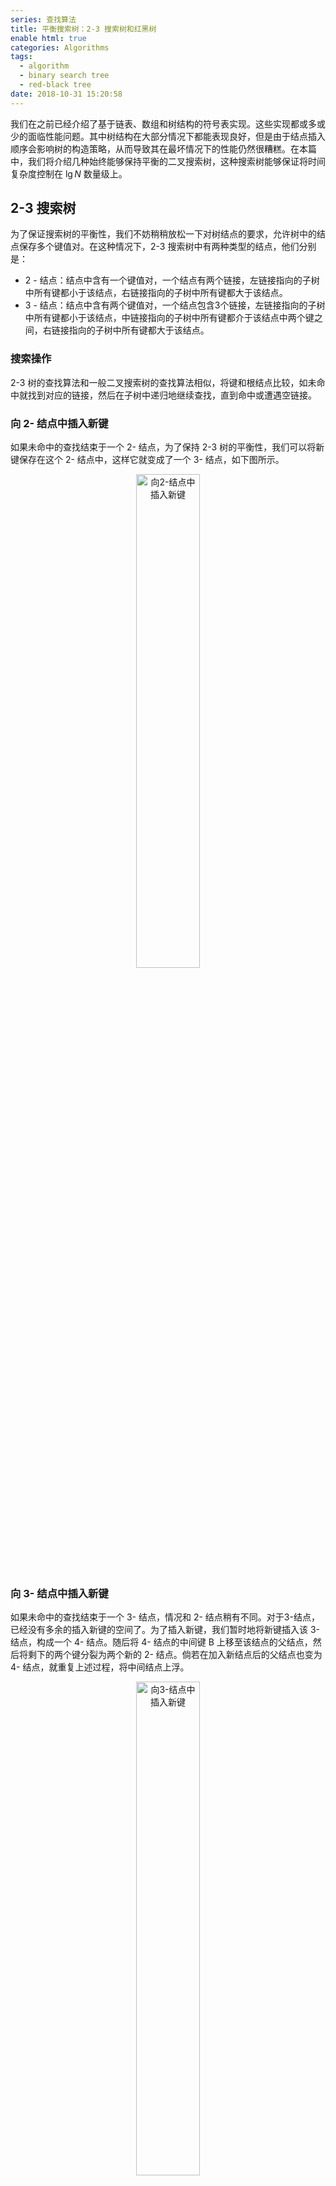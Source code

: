 ```yaml
---
series: 查找算法
title: 平衡搜索树：2-3 搜索树和红黑树
enable html: true
categories: Algorithms
tags:
  - algorithm
  - binary search tree
  - red-black tree
date: 2018-10-31 15:20:58
---
```


我们在之前已经介绍了基于链表、数组和树结构的符号表实现。这些实现都或多或少的面临性能问题。其中树结构在大部分情况下都能表现良好，但是由于结点插入顺序会影响树的构造策略，从而导致其在最坏情况下的性能仍然很糟糕。在本篇中，我们将介绍几种始终能够保持平衡的二叉搜索树，这种搜索树能够保证将时间复杂度控制在 $\lg N$ 数量级上。

<!-- more -->

## 2-3 搜索树

为了保证搜索树的平衡性，我们不妨稍稍放松一下对树结点的要求，允许树中的结点保存多个键值对。在这种情况下，2-3 搜索树中有两种类型的结点，他们分别是：

- 2 - 结点：结点中含有一个键值对，一个结点有两个链接，左链接指向的子树中所有键都小于该结点，右链接指向的子树中所有键都大于该结点。
- 3 - 结点：结点中含有两个键值对，一个结点包含3个链接，左链接指向的子树中所有键都小于该结点，中链接指向的子树中所有键都介于该结点中两个键之间，右链接指向的子树中所有键都大于该结点。

### 搜索操作

2-3 树的查找算法和一般二叉搜索树的查找算法相似，将键和根结点比较，如未命中就找到对应的链接，然后在子树中递归地继续查找，直到命中或遭遇空链接。

### 向 2- 结点中插入新键

如果未命中的查找结束于一个 2- 结点，为了保持 2-3 树的平衡性，我们可以将新键保存在这个 2- 结点中，这样它就变成了一个 3- 结点，如下图所示。

<div align="center">  
<img
    src="http://images.herculas.cn/image/blog/algorithms/search3/insert%20into%20a%202-node.png"
    width="45%"
    alt="向2-结点中插入新键"
/>
</div>

### 向 3- 结点中插入新键

如果未命中的查找结束于一个 3- 结点，情况和 2- 结点稍有不同。对于3-结点，已经没有多余的插入新键的空间了。为了插入新键，我们暂时地将新键插入该 3- 结点，构成一个 4- 结点。随后将 4- 结点的中间键 B 上移至该结点的父结点，然后将剩下的两个键分裂为两个新的 2- 结点。倘若在加入新结点后的父结点也变为 4- 结点，就重复上述过程，将中间结点上浮。

<div align="center">  
<img
    src="http://images.herculas.cn/image/blog/algorithms/search3/insert%20into%20a%203-node.png"
    width="45%"
    alt="向3-结点中插入新键"
/>
</div>

### 分解根结点

如果上面步骤中的上浮操作最终使得根结点也成为 4- 结点，我们可以将该 4- 结点分解成 3 个 2- 结点，将中间键上浮为新的根结点，左右键作为其子结点。

<div align="center">  
<img
    src="http://images.herculas.cn/image/blog/algorithms/search3/splitting%20the%20root.png"
    width="45%"
    alt="分解根结点"
/>
</div>

### 全局性质

注意到，上述插入操作所带来的所有变换都是局部变换，除了相关的结点和链接之外不需要修改或检查树的其他部分。这些局部变换不会影响树的全剧有序性和平衡性，亦即任意空链接到根结点的路径长度都是相等的。

可以证明，在一棵大小为 $N$ 的 2-3 树中，查找和插入操作访问的结点必然不超过 $\lg N$ 个。最好的情况下，访问 2-3 树的时间复杂度为 $0.631 \lg N$。上述最坏情况在 2-3 树全由 2- 结点构成时取得，最好情况在 2-3 树全由 3- 结点构成时取得。

## 红黑树

上述 2-3 树帮助我们构建了一种基于树结构的平衡的符号表实现，但是 2-3 树的代码实现过于复杂，因为我们需要实现不同的结点类型和上浮操作。接下来，我们将介绍一种名为**红黑树**的数据结构来表达 2-3 树的思想。红黑树的实现相较 2-3 树更加容易，因为红黑树的很多操作可以直接复用普通二叉搜索树的代码。

### 等价性

红黑树的基本思想是用标准二叉树结点和额外的信息来完全替换 2-3 树，同时维持 2-3 树的平衡性。为了实现这个目的，我们使用左偏红链接来来连接 2-3 树中 3- 结点的两个内键。

完全脱离 2-3 树的红黑树可以用以下方法定义：

- 含有红黑链接的二叉搜索树；
- 所有红链接均为左链接；
- 没有任何一个结点同时与两条红链接相连；
- 完美黑平衡，即任意空链接到根结点的路径上的黑链接数量相同。

满足以上定义的红黑树，被称为左偏红黑二叉搜索树 (LLRB, Left-leaning Red-black Binary Search Tree)，和相应的 2-3 树必能一一对应，原因是可以将所有红链接画平，这样所有空链接到根结点的距离可以直观的观察而被证明是相同的。如果将红链接相连的两个结点合并，得到的就是标准的 2-3 树。

<div align="center">  
<img
    src="http://images.herculas.cn/image/blog/algorithms/search3/1-1%20correspondence%20between%20RBBSTs%20and%202-3%20trees.png"
    width="50%"
    alt="红黑树和2-3树的等价性"
/>
</div>

### LLRB的基本表示

考虑到二叉树中的每个结点都只有一条指向自己的连接（从父结点指向它），我们需要将该链接的颜色作为结点的性质保存在结点对象中。

```Java
public class RedBlackBST<Key extends Comparable<Key>, Value> {
    private static final boolean RED = true;
    private static final boolean BLACK = false;

    private Node root;

    private class Node {
        private Key key;
        private Value val;
        private Node left, right;
        private boolean color;
        private int size;

        public Node(Key key, Value val, boolean color, int size)  {
            this.key = key;
            this.val = val;
            this.color = color;
            this.size = size;
        }
    }

    private boolean isRed(Node x) {
        if (x == null)
            return false;
        return x.color == RED;
    }
}
```

### 搜索操作

由于红黑树的实现没有改变二叉树的结点表示和结构，所以红黑树的搜索实现可以直接使用普通二叉搜索树的搜索实现。

```Java
public Value get(Key key) {
    if (key == null)
        throw new IllegalArgumentException("argument to get() is null");
    return get(root, key);
}

private Value get(Node x, Key key) {
    while (x != null) {
        int cmp = key.compareTo(x.key);
        if (cmp < 0)
            x = x.left;
        else if (cmp > 0)
            x = x.right;
        else
            return x.val;
    }
    return null;
}
```

除了搜索操作外，其他的一些基本操作如`floor`，`iteration`和`selection`都和二叉搜索树的实现相同，不再赘述。

### 基本原子操作

在实现插入操作之前，我们有一些基本的原子操作需要事先实现。这些原子操作将会在插入操作中被反复使用，是红黑树实现的基础。

#### 左旋 (Left Rotation)

在实现插入或删除操作时可能会出现红色右链接或两条红色的右链接，在操作完成之前这些情况必须被修复。旋转操作可以改变红链接的指向。左旋可以将红色的右链接转化为左链接，其具体原理可参照下图：

<div align="center">  
<img
    src="http://images.herculas.cn/image/blog/algorithms/search3/left%20rotation.png"
    width="75%"
    alt="左旋"
/>
</div>

其具体实现如下：

```Java
private Node rotateLeft(Node h) {
    Node x = h.right;
    h.right = x.left;
    x.left = h;
    x.color = x.left.color;
    x.left.color = RED;

    x.size = h.size;
    h.size = size(h.left) + size(h.right) + 1;

    return x;
}
```

#### 右旋 (Right Rotation)

右旋操作与左旋类似，只需要将对应的链接互换即可。其示意图如下：

<div align="center">  
<img
    src="http://images.herculas.cn/image/blog/algorithms/search3/right%20rotation.png"
    width="75%"
    alt="右旋"
/>
</div>

其具体实现如下：

```Java
private Node rotateRight(Node h) {
    Node x = h.left;
    h.left = x.right;
    x.right = h;
    x.color = x.right.color;
    x.right.color = RED;

    x.size = h.size;
    h.size = size(h.left) + size(h.right) + 1;

    return x;
}
```

旋转操作

#### 颜色转换 (Color Flip)

插入或删除操作可能会使某个结点的两个链接都为红链接，这时需要进行颜色转换以使得该结点的链接满足红黑树的要求。其示意图如下：

<div align="center">  
<img
    src="http://images.herculas.cn/image/blog/algorithms/search3/flip%20colors.png"
    width="90%"
    alt="颜色转换"
/>
</div>

其实现如下：

```Java
private void flipColors(Node h) {
    h.color = !h.color;
    h.left.color = !h.left.color;
    h.right.color = !h.right.color;
}
```

和左右旋一样，颜色转换也是局部操作，既不需要知道其他结点的情况，也不会改变整棵树的黑平衡性。

### 插入操作

实现插入操作的中心思想是始终维持和 2-3 树的一一对应关系，通过使用上述的 LLRB 基本原子操作来维护整棵树的黑平衡性和有序性。

#### 情况 1：向一棵只有一个键（即一个 2- 结点）的树中插入新键

一棵只含有一个键的树只含有一个 2- 结点。插入新键后，若新键小于老键，只需新增一个红链接下的结点即可。若新键大于老键，则新增的结点将会产生一条右偏的红链接，此时需要使用左旋操作修正链接。两种情况的示意图如下：

<div align="center">  
<img
    src="http://images.herculas.cn/image/blog/algorithms/search3/insert%20into%20a%20tree%20with%201%20node.png"
    width="70%"
    alt="情况1"
/>
</div>

#### 情况 2：向树底部的 2- 结点插入新键

想要在树底新增一个新键，首先需要使用基本的二叉搜索树算法向红黑树中查找新键的位置，然后使用红链接将新结点和其父结点相连。如果其父结点是一个 2- 结点（即指向父结点的链接为黑链接），则可以使用情况1中的方法调整链接。

<div align="center">  
<img
    src="http://images.herculas.cn/image/blog/algorithms/search3/insert%20into%20a%202-node%20at%20the%20bottom.png"
    width="45%"
    alt="情况2"
/>
</div>

#### 情况 3：向一棵只有两个键（即一个 3- 结点）的树中插入新键

这种情况分为三种子情况，分别为：

1. 新键大于原树中的两个键。这时新键被连接到 3- 结点的右链接上。这时树是平衡的，只需将两条链接由红变黑即可（颜色转换）。
2. 新键小于原树中的两个键。这时新键被连接到最左边的空链接上，这样就产生了两条连续的红链接。继续将上层的红链接右旋，我们就得到了第一种情况。
3. 新键介于原树中两个键之间。这时新键被接在左键的右链接上。我们只需将下层的红链接左旋即可得到第二种情况。

<div align="center">  
<img
    src="http://images.herculas.cn/image/blog/algorithms/search3/insert%20into%20a%20tree%20with%202%20nodes.png"
    width="90%"
    alt="情况3"
/>
</div>

#### 情况 4：向树底部的 3- 结点插入新键

想要在树底部的 3- 结点下插入一个新键，情况大致和情况 3 中的 3 种子情况相似。

1. 指向新结点的链接是 3- 结点的右链接，这时我们只需转换颜色即可。
2. 指向新结点的链接是 3- 结点的左链接，这时我们需要进行右旋转然后再转换颜色。
3. 指向新结点的链接是 3- 结点的中链接，这时我们需要先左旋转下层链接然后右旋转上层链接，最后再转换颜色。

上述颜色转换操作会将中结点的链接变红，这意味着将其送入了父结点中。随后我们可以在父结点中采用同样的方式解决该问题。

<div align="center">  
<img
    src="http://images.herculas.cn/image/blog/algorithms/search3/insert%20into%20a%203-node%20at%20the%20bottom%201.png"
    width="90%"
    alt="情况4"
/>
</div>

<div align="center">  
<img
    src="http://images.herculas.cn/image/blog/algorithms/search3/insert%20into%20a%203-node%20at%20the%20bottom%202.png"
    width="90%"
    alt="情况4"
/>
</div>

#### 实现

只需要在沿着插入点到根结点的路径向上移动时所经过的每个结点中顺序完成以下操作，我们就能够完成插入操作：

1. 如果右子结点是红色的而左子节点是黑色的，进行左旋转；
2. 如果左子结点是红色的，且它的左子结点也是红色的，进行右旋转；
3. 如果左右子结点均为红色，就进行颜色转换。

<div align="center">  
<img
    src="http://images.herculas.cn/image/blog/algorithms/search3/conditions%20switch.png"
    width="45%"
    alt="状态转换示意图"
/>
</div>

实现代码如下：

```Java
public void put(Key key, Value val) {
    if (key == null)
        throw new IllegalArgumentException("first argument to put() is null");
    if (val == null) {
        delete(key);
        return;
    }

    root = put(root, key, val);
    root.color = BLACK;
}

private Node put(Node h, Key key, Value val) {
    if (h == null)
        return new Node(key, val, RED, 1);

    int cmp = key.compareTo(h.key);

    if (cmp < 0)
        h.left = put(h.left, key, val);
    else if (cmp > 0)
        h.right = put(h.right, key, val);
    else
        h.val = val;

    if (isRed(h.right) && !isRed(h.left))
        h = rotateLeft(h);
    if (isRed(h.left) && isRed(h.left.left))
        h = rotateRight(h);
    if (isRed(h.left) && isRed(h.right))
        flipColors(h);
    h.size = size(h.left) + size(h.right) + 1;
    return h;
}
```

### 性能表现

以下关于红黑树的结论可以通过证明得到：

1. 可以证明，所有基于红黑树的符号表实现都能保证操作的时间复杂度为对数级别。
2. 一棵大小为 $N$ 的红黑树的高度不会超过 $2\lg N$。
3. 一棵大小为 $N$ 的红黑树中，根结点到任意结点的平均路径长度为约 $1.00 \lg N$。

和之前我们介绍过的几种符号表实现进行比较，很容易发现红黑树的表现最为优异。

|数据结构|最坏查找|最坏插入|最坏删除|平均查找|平均插入|平均删除|
|:-----:|:----:|:-----:|:-----:|:----:|:----:|:----:|
|无序链表|$N$|$N$|$N$|$\frac{N}{2}$|$N$|$\frac{N}{2}$|
|有序数组|$\lg N$|$2N$|$N$|$\lg N$|$\frac{N}{2}$|$\frac{N}{2}$|
|二叉搜索树|$N$|$N$|$N$|$1.39 \lg N$|$1.39 \lg N$|?|
|2-3树|$c \lg N$|$c \lg N$|$c \lg N$|$c \lg N$|$c \lg N$|$c \lg N$|
|红黑树|$2 \lg N$|$2 \lg N$|$2 \lg N$|$1.00 \lg N$|$1.00 \lg N$|$1.00 \lg N$|

## 参考文献

1. [Robert Sedgewick, Kevin Wayne. 算法 第四版](https://book.douban.com/subject/19952400/)
2. [Kevin Wayne,  Robert Sedgewick. Coursera Algorithms Part I, Princeton University.](https://www.coursera.org/learn/algorithms-part1/home/welcome)
